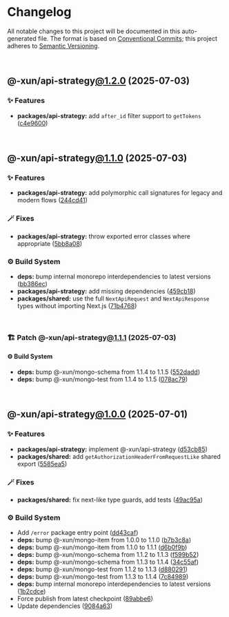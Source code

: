 # Changelog

All notable changes to this project will be documented in this auto-generated
file. The format is based on [Conventional Commits][1];
this project adheres to [Semantic Versioning][2].

<br />

## @-xun/api-strategy[@1.2.0][3] (2025-07-03)

### ✨ Features

- **packages/api-strategy:** add `after_id` filter support to `getTokens` ([c4e9600][4])

<br />

## @-xun/api-strategy[@1.1.0][5] (2025-07-03)

### ✨ Features

- **packages/api-strategy:** add polymorphic call signatures for legacy and modern flows ([244cd41][6])

### 🪄 Fixes

- **packages/api-strategy:** throw exported error classes where appropriate ([5bb8a08][7])

### ⚙️ Build System

- **deps:** bump internal monorepo interdependencies to latest versions ([bb386ec][8])
- **packages/api-strategy:** add missing dependencies ([459cb18][9])
- **packages/shared:** use the full `NextApiRequest` and `NextApiResponse` types without importing Next.js ([71b4768][10])

<br />

### 🏗️ Patch @-xun/api-strategy[@1.1.1][11] (2025-07-03)

#### ⚙️ Build System

- **deps:** bump @-xun/mongo-schema from 1.1.4 to 1.1.5 ([552dadd][12])
- **deps:** bump @-xun/mongo-test from 1.1.4 to 1.1.5 ([078ac79][13])

<br />

## @-xun/api-strategy[@1.0.0][14] (2025-07-01)

### ✨ Features

- **packages/api-strategy:** implement @-xun/api-strategy ([d53cb85][15])
- **packages/shared:** add `getAuthorizationHeaderFromRequestLike` shared export ([5585ea5][16])

### 🪄 Fixes

- **packages/shared:** fix next-like type guards, add tests ([49ac95a][17])

### ⚙️ Build System

- Add `/error` package entry point ([dd43caf][18])
- **deps:** bump @-xun/mongo-item from 1.0.0 to 1.1.0 ([b7b3c8a][19])
- **deps:** bump @-xun/mongo-item from 1.1.0 to 1.1.1 ([d6b0f9b][20])
- **deps:** bump @-xun/mongo-schema from 1.1.2 to 1.1.3 ([f599b52][21])
- **deps:** bump @-xun/mongo-schema from 1.1.3 to 1.1.4 ([34c55af][22])
- **deps:** bump @-xun/mongo-test from 1.1.2 to 1.1.3 ([d880291][23])
- **deps:** bump @-xun/mongo-test from 1.1.3 to 1.1.4 ([7c84989][24])
- **deps:** bump internal monorepo interdependencies to latest versions ([1b2cdce][25])
- Force publish from latest checkpoint ([89abbe6][26])
- Update dependencies ([9084a63][27])

[1]: https://conventionalcommits.org
[2]: https://semver.org
[3]: https://github.com/Xunnamius/api-utils/compare/@-xun/api-strategy@1.1.1...@-xun/api-strategy@1.2.0
[4]: https://github.com/Xunnamius/api-utils/commit/c4e96008fb8e0dd5fdfbead84f2e3657f2f0352f
[5]: https://github.com/Xunnamius/api-utils/compare/@-xun/api-strategy@1.0.0...@-xun/api-strategy@1.1.0
[6]: https://github.com/Xunnamius/api-utils/commit/244cd4199c51c722faf14d9ef6d414a003d54007
[7]: https://github.com/Xunnamius/api-utils/commit/5bb8a08ebd94ae012f5b5d8bb041afc1ec4365d5
[8]: https://github.com/Xunnamius/api-utils/commit/bb386ecc96d3a0eae9042502ad8d325c18207904
[9]: https://github.com/Xunnamius/api-utils/commit/459cb18140650b37c691381ef62eb0e4bc058a38
[10]: https://github.com/Xunnamius/api-utils/commit/71b4768957b597ca1b5c617189c9042977d621ab
[11]: https://github.com/Xunnamius/api-utils/compare/@-xun/api-strategy@1.1.0...@-xun/api-strategy@1.1.1
[12]: https://github.com/Xunnamius/api-utils/commit/552daddc9e7f2bdd58e117725926145468ffbfce
[13]: https://github.com/Xunnamius/api-utils/commit/078ac79d79f7b2e1122e035c025770378a78216c
[14]: https://github.com/Xunnamius/api-utils/compare/@-xun/api-strategy@0.0.0-init...@-xun/api-strategy@1.0.0
[15]: https://github.com/Xunnamius/api-utils/commit/d53cb855ef51159b69dbb8aaf4525f90a00e3242
[16]: https://github.com/Xunnamius/api-utils/commit/5585ea57aa67c979523ec530243ab41d89ed5961
[17]: https://github.com/Xunnamius/api-utils/commit/49ac95a31e0bee5f9dee84ee70041edf855c2277
[18]: https://github.com/Xunnamius/api-utils/commit/dd43caf0e5d04049aa699f225be601c9952cb596
[19]: https://github.com/Xunnamius/api-utils/commit/b7b3c8a794a01e4374b2b231abba52b2ba550735
[20]: https://github.com/Xunnamius/api-utils/commit/d6b0f9bb5101d87ce777df75968cc8a7888048a9
[21]: https://github.com/Xunnamius/api-utils/commit/f599b52f091f6fe39c30b4fc005a17aee5096e5a
[22]: https://github.com/Xunnamius/api-utils/commit/34c55af76030b70bd59cc25ad38bcfbcd73611d7
[23]: https://github.com/Xunnamius/api-utils/commit/d8802913b72167ffff2da46d7e7e4dfb1825f4de
[24]: https://github.com/Xunnamius/api-utils/commit/7c84989076984f7e310f0a3851e808547a621393
[25]: https://github.com/Xunnamius/api-utils/commit/1b2cdce39cc4ea7b3e3d556bf155064c167a7525
[26]: https://github.com/Xunnamius/api-utils/commit/89abbe6937ec39fc9d2eb19430d0e8d5b1321810
[27]: https://github.com/Xunnamius/api-utils/commit/9084a634affb98946e9eaa4c997fb803ccab3852
